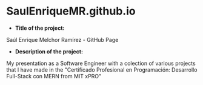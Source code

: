# SaulEnriqueMR.github.io

- **Title of the project:**

Saúl Enrique Melchor Ramírez - GitHub Page

- **Description of the project:**

My presentation as a Software Engineer with a colection of various projects that I have made in the "Certificado Profesional en Programación: Desarrollo Full-Stack con MERN from MIT xPRO"

